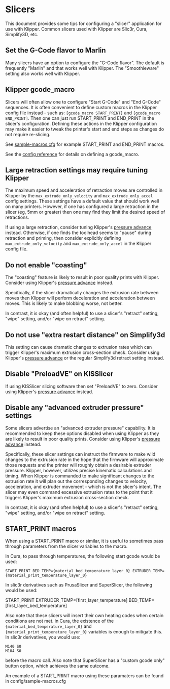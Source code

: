 # Slicers

This document provides some tips for configuring a "slicer"
application for use with Klipper. Common slicers used with Klipper are
Slic3r, Cura, Simplify3D, etc.

## Set the G-Code flavor to Marlin

Many slicers have an option to configure the "G-Code flavor". The
default is frequently "Marlin" and that works well with Klipper. The
"Smoothieware" setting also works well with Klipper.

## Klipper gcode_macro

Slicers will often allow one to configure "Start G-Code" and "End
G-Code" sequences. It is often convenient to define custom macros in
the Klipper config file instead - such as: `[gcode_macro START_PRINT]`
and `[gcode_macro END_PRINT]`. Then one can just run START_PRINT and
END_PRINT in the slicer's configuration. Defining these actions in the
Klipper configuration may make it easier to tweak the printer's start
and end steps as changes do not require re-slicing.

See [sample-macros.cfg](../config/sample-macros.cfg) for example
START_PRINT and END_PRINT macros.

See the [config reference](Config_Reference.md#gcode_macro) for
details on defining a gcode_macro.

## Large retraction settings may require tuning Klipper

The maximum speed and acceleration of retraction moves are controlled
in Klipper by the `max_extrude_only_velocity` and
`max_extrude_only_accel` config settings. These settings have a
default value that should work well on many printers. However, if one
has configured a large retraction in the slicer (eg, 5mm or greater)
then one may find they limit the desired speed of retractions.

If using a large retraction, consider tuning Klipper's
[pressure advance](Pressure_Advance.md) instead. Otherwise, if one
finds the toolhead seems to "pause" during retraction and priming,
then consider explicitly defining `max_extrude_only_velocity` and
`max_extrude_only_accel` in the Klipper config file.

## Do not enable "coasting"

The "coasting" feature is likely to result in poor quality prints with
Klipper. Consider using Klipper's
[pressure advance](Pressure_Advance.md) instead.

Specifically, if the slicer dramatically changes the extrusion rate
between moves then Klipper will perform deceleration and acceleration
between moves. This is likely to make blobbing worse, not better.

In contrast, it is okay (and often helpful) to use a slicer's
"retract" setting, "wipe" setting, and/or "wipe on retract" setting.

## Do not use "extra restart distance" on Simplify3d

This setting can cause dramatic changes to extrusion rates which can
trigger Klipper's maximum extrusion cross-section check. Consider
using Klipper's [pressure advance](Pressure_Advance.md) or the regular
Simplify3d retract setting instead.

## Disable "PreloadVE" on KISSlicer

If using KISSlicer slicing software then set "PreloadVE" to
zero. Consider using Klipper's [pressure advance](Pressure_Advance.md)
instead.

## Disable any "advanced extruder pressure" settings

Some slicers advertise an "advanced extruder pressure" capability. It
is recommended to keep these options disabled when using Klipper as
they are likely to result in poor quality prints. Consider using
Klipper's [pressure advance](Pressure_Advance.md) instead.

Specifically, these slicer settings can instruct the firmware to make
wild changes to the extrusion rate in the hope that the firmware will
approximate those requests and the printer will roughly obtain a
desirable extruder pressure. Klipper, however, utilizes precise
kinematic calculations and timing. When Klipper is commanded to make
significant changes to the extrusion rate it will plan out the
corresponding changes to velocity, acceleration, and extruder
movement - which is not the slicer's intent. The slicer may even
command excessive extrusion rates to the point that it triggers
Klipper's maximum extrusion cross-section check.

In contrast, it is okay (and often helpful) to use a slicer's
"retract" setting, "wipe" setting, and/or "wipe on retract" setting.

## START_PRINT macros

When using a START_PRINT macro or similar, it is useful to sometimes
pass through parameters from the slicer variables to the macro.

In Cura, to pass through temperatures, the following start gcode
would be used:

```
START_PRINT BED_TEMP={material_bed_temperature_layer_0} EXTRUDER_TEMP={material_print_temperature_layer_0}
```

In slic3r derivatives such as PrusaSlicer and SuperSlicer, the
following would be used:

START_PRINT EXTRUDER_TEMP=[first_layer_temperature] BED_TEMP=[first_layer_bed_temperature]

Also note that these slicers will insert their own heating codes when
certain conditions are not met. in Cura, the existence of the
`{material_bed_temperature_layer_0}` and `{material_print_temperature_layer_0}`
variables is enough to mitigate this. In slic3r derivatives,
you would use:

```
M140 S0
M104 S0
```

before the macro call. Also note that SuperSlicer has a
"custom gcode only" button option, which achieves the same outcome.

An example of a START_PRINT macro using these paramaters can
be found in config/sample-macros.cfg
